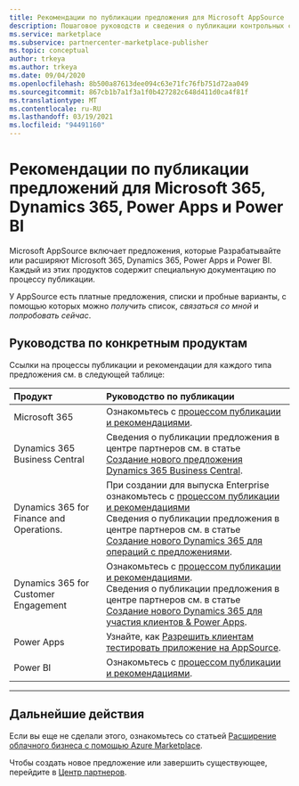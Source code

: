 ```yaml
---
title: Рекомендации по публикации предложения для Microsoft AppSource
description: Пошаговое руководств и сведения о публикации контрольных списков для публикации приложений в Microsoft AppSource для Microsoft 365, Dynamics 365, Power Apps и Power BI.
ms.service: marketplace
ms.subservice: partnercenter-marketplace-publisher
ms.topic: conceptual
author: trkeya
ms.author: trkeya
ms.date: 09/04/2020
ms.openlocfilehash: 8b500a87613dee094c63e71fc76fb751d72aa049
ms.sourcegitcommit: 867cb1b7a1f3a1f0b427282c648d411d0ca4f81f
ms.translationtype: MT
ms.contentlocale: ru-RU
ms.lasthandoff: 03/19/2021
ms.locfileid: "94491160"
---
```

# <a name="offer-publishing-guide-for-microsoft-365-dynamics-365-power-apps-and-power-bi"></a>Рекомендации по публикации предложений для Microsoft 365, Dynamics 365, Power Apps и Power BI

Microsoft AppSource включает предложения, которые Разрабатывайте или расширяют Microsoft 365, Dynamics 365, Power Apps и Power BI. Каждый из этих продуктов содержит специальную документацию по процессу публикации. 

У AppSource есть платные предложения, списки и пробные варианты, с помощью которых можно *получить* список, *связаться со мной* и *попробовать сейчас*.

## <a name="product-specific-guides"></a>Руководства по конкретным продуктам

Ссылки на процессы публикации и рекомендации для каждого типа предложения см. в следующей таблице:

| Продукт    | Руководство по публикации  |
| :------------------- | :-------------------|
| Microsoft 365 | Ознакомьтесь с [процессом публикации и рекомендациями](/office/dev/store/submit-to-appsource-via-partner-center). |
| Dynamics 365 Business Central | Сведения о публикации предложения в центре партнеров см. в статье [Создание нового предложения Dynamics 365 Business Central](./partner-center-portal/create-new-business-central-offer.md). |
| Dynamics 365 for Finance and Operations. | При создании для выпуска Enterprise ознакомьтесь с [процессом публикации и рекомендациями](/dynamics365/fin-ops-core/dev-itpro/lcs-solutions/lcs-solutions-app-source)<br/>Сведения о публикации предложения в центре партнеров см. в статье [Создание нового Dynamics 365 для операций с предложениями](./partner-center-portal/create-new-operations-offer.md).  |
| Dynamics 365 for Customer Engagement | Ознакомьтесь с [процессом публикации и рекомендациями](/dynamics365/customer-engagement/developer/publish-app-appsource).<br/>Сведения о публикации предложения в центре партнеров см. в статье [Создание нового Dynamics 365 для участия клиентов & Power Apps](./partner-center-portal/create-new-customer-engagement-offer.md).  |
| Power Apps | Узнайте, как [Разрешить клиентам тестировать приложение на AppSource](https://powerapps.microsoft.com/blog/appsource-test-drive/). |
| Power BI | Ознакомьтесь с [процессом публикации и рекомендациями](/power-bi/developer/office-store). |

---

## <a name="next-steps"></a>Дальнейшие действия

Если вы еще не сделали этого, ознакомьтесь со статьей [Расширение облачного бизнеса с помощью Azure Marketplace](https://azuremarketplace.microsoft.com/sell).

Чтобы создать новое предложение или завершить существующее, перейдите в [Центр партнеров](https://partner.microsoft.com/dashboard/account/v3/enrollment/introduction/partnership).
